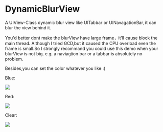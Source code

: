 # DynamicBlurView
A UIView-Class dynamic blur view like UITabbar or UINavagationBar, it can blur the view behind it.

You'd better dont make the blurView have large frame，it'll cause block the main thread. Although I tried GCD,but it caused the CPU overload even the frame is small.So I strongly recommand you could use this demo when your blurView is not big. e.g. a naviagtion bar or a tabbar is absolutely no problem.

Besides,you can set the color whatever you like :)

Blue:

![](DynamicBlurViewDemo/DynamicBlurView_blue.gif)

Red:

![](DynamicBlurViewDemo/DynamicBlurView_red.gif)

Clear:

![](DynamicBlurViewDemo/DynamicBlurView.gif)
